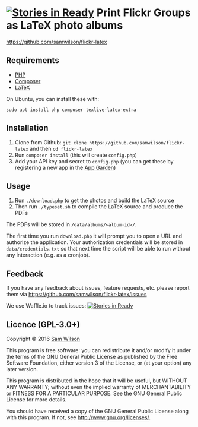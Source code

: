 [![Stories in Ready](https://badge.waffle.io/samwilson/flickr-latex.png?label=ready&title=Ready)](https://waffle.io/samwilson/flickr-latex)
Print Flickr Groups as LaTeX photo albums
=========================================

https://github.com/samwilson/flickr-latex

## Requirements

* [PHP](https://php.net/)
* [Composer](https://getcomposer.org/)
* [LaTeX](https://en.wikibooks.org/wiki/LaTeX)

On Ubuntu, you can install these with:

    sudo apt install php composer texlive-latex-extra

## Installation

1. Clone from Github: `git clone https://github.com/samwilson/flickr-latex`
   and then `cd flickr-latex`
2. Run `composer install` (this will create `config.php`)
3. Add your API key and secret to `config.php` (you can get these by registering
   a new app in the [App Garden](https://www.flickr.com/services/))

## Usage

1. Run `./download.php` to get the photos and build the LaTeX source
2. Then run `./typeset.sh` to compile the LaTeX source and produce the PDFs

The PDFs will be stored in `/data/albums/<album-id>/`.

The first time you run `download.php` it will prompt you to open a URL
and authorize the application. Your authorization credentials will be
stored in `data/credentials.txt` so that next time the script will be
able to run without any interaction (e.g. as a cronjob).

## Feedback

If you have any feedback about issues, feature requests, etc. please report them
via https://github.com/samwilson/flickr-latex/issues

We use Waffle.io to track issues:
[![Stories in Ready](https://badge.waffle.io/samwilson/flickr-latex.png?label=ready&title=Ready)](https://waffle.io/samwilson/flickr-latex)

## Licence (GPL-3.0+)

Copyright © 2016 [Sam Wilson](https://samwilson.id.au/)

This program is free software: you can redistribute it and/or modify
it under the terms of the GNU General Public License as published by
the Free Software Foundation, either version 3 of the License, or
(at your option) any later version.

This program is distributed in the hope that it will be useful,
but WITHOUT ANY WARRANTY; without even the implied warranty of
MERCHANTABILITY or FITNESS FOR A PARTICULAR PURPOSE.  See the
GNU General Public License for more details.

You should have received a copy of the GNU General Public License
along with this program.  If not, see <http://www.gnu.org/licenses/>.